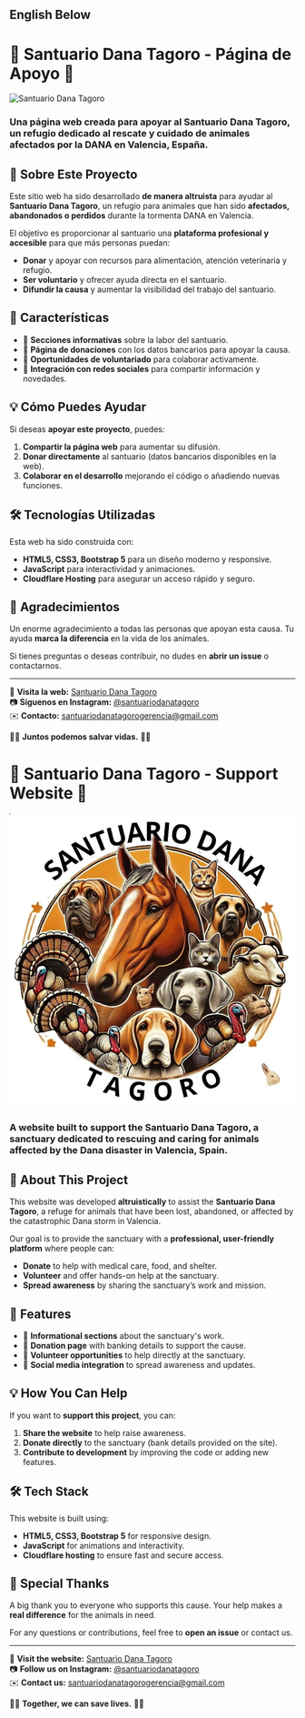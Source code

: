 ## English Below


# 🐾 Santuario Dana Tagoro - Página de Apoyo 🌿

![Santuario Dana Tagoro](https://github.com/0xCyberBerserker/paginaSantuarioDana/raw/main/screenshot.png)

### Una página web creada para apoyar al **Santuario Dana Tagoro**, un refugio dedicado al rescate y cuidado de animales afectados por la DANA en Valencia, España.

## 🏡 Sobre Este Proyecto

Este sitio web ha sido desarrollado **de manera altruista** para ayudar al **Santuario Dana Tagoro**, un refugio para animales que han sido **afectados, abandonados o perdidos** durante la tormenta DANA en Valencia.

El objetivo es proporcionar al santuario una **plataforma profesional y accesible** para que más personas puedan:
- **Donar** y apoyar con recursos para alimentación, atención veterinaria y refugio.
- **Ser voluntario** y ofrecer ayuda directa en el santuario.
- **Difundir la causa** y aumentar la visibilidad del trabajo del santuario.

## 🎯 Características
- 📌 **Secciones informativas** sobre la labor del santuario.
- 💚 **Página de donaciones** con los datos bancarios para apoyar la causa.
- 🤝 **Oportunidades de voluntariado** para colaborar activamente.
- 📢 **Integración con redes sociales** para compartir información y novedades.

## 💡 Cómo Puedes Ayudar
Si deseas **apoyar este proyecto**, puedes:
1. **Compartir la página web** para aumentar su difusión.
2. **Donar directamente** al santuario (datos bancarios disponibles en la web).
3. **Colaborar en el desarrollo** mejorando el código o añadiendo nuevas funciones.

## 🛠️ Tecnologías Utilizadas
Esta web ha sido construida con:
- **HTML5, CSS3, Bootstrap 5** para un diseño moderno y responsive.
- **JavaScript** para interactividad y animaciones.
- **Cloudflare Hosting** para asegurar un acceso rápido y seguro.

## 💖 Agradecimientos
Un enorme agradecimiento a todas las personas que apoyan esta causa. Tu ayuda **marca la diferencia** en la vida de los animales.

Si tienes preguntas o deseas contribuir, no dudes en **abrir un issue** o contactarnos.

---

📢 **Visita la web:** [Santuario Dana Tagoro](https://example.com)  
📷 **Síguenos en Instagram:** [@santuariodanatagoro](https://www.instagram.com/santuariodanatagoro/)  
✉️ **Contacto:** [santuariodanatagorogerencia@gmail.com](mailto:santuariodanatagorogerencia@gmail.com)

🌿🐾 **Juntos podemos salvar vidas.** 🐾🌿



# 🐾 Santuario Dana Tagoro - Support Website 🌿

![Santuario Dana Tagoro](logo.jpg)


### A website built to support the **Santuario Dana Tagoro**, a sanctuary dedicated to rescuing and caring for animals affected by the Dana disaster in Valencia, Spain.

## 🏡 About This Project

This website was developed **altruistically** to assist the **Santuario Dana Tagoro**, a refuge for animals that have been lost, abandoned, or affected by the catastrophic Dana storm in Valencia.

Our goal is to provide the sanctuary with a **professional, user-friendly platform** where people can:
- **Donate** to help with medical care, food, and shelter.
- **Volunteer** and offer hands-on help at the sanctuary.
- **Spread awareness** by sharing the sanctuary’s work and mission.

## 🎯 Features
- 📌 **Informational sections** about the sanctuary's work.
- 💚 **Donation page** with banking details to support the cause.
- 🤝 **Volunteer opportunities** to help directly at the sanctuary.
- 📢 **Social media integration** to spread awareness and updates.

## 💡 How You Can Help
If you want to **support this project**, you can:
1. **Share the website** to help raise awareness.
2. **Donate directly** to the sanctuary (bank details provided on the site).
3. **Contribute to development** by improving the code or adding new features.

## 🛠️ Tech Stack
This website is built using:
- **HTML5, CSS3, Bootstrap 5** for responsive design.
- **JavaScript** for animations and interactivity.
- **Cloudflare hosting** to ensure fast and secure access.

## 💖 Special Thanks
A big thank you to everyone who supports this cause. Your help makes a **real difference** for the animals in need.

For any questions or contributions, feel free to **open an issue** or contact us.

---

📢 **Visit the website:** [Santuario Dana Tagoro](https://santuariodanatagoro.org)  
📷 **Follow us on Instagram:** [@santuariodanatagoro](https://www.instagram.com/santuariodanatagoro/)  
✉️ **Contact us:** [santuariodanatagorogerencia@gmail.com](mailto:santuariodanatagorogerencia@gmail.com)

🌿🐾 **Together, we can save lives.** 🐾🌿

